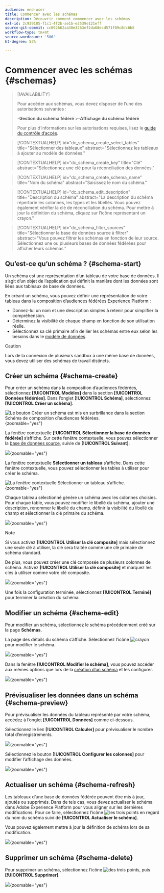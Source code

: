 ```yaml
---
audience: end-user
title: Commencer avec les schémas
description: Découvrir comment commencer avec les schémas
exl-id: 2c939185-f1c1-4f2b-ae1b-e2539e121eff
source-git-commit: cc692662aa30e3263ef2da68ecd571f09c8dc6b8
workflow-type: tm+mt
source-wordcount: '586'
ht-degree: 53%

---
```


# Commencer avec les schémas {#schemas}

>[!AVAILABILITY]
>
>Pour accéder aux schémas, vous devez disposer de l’une des autorisations suivantes :
>
>-**Gestion du schéma fédéré**
>&#x200B;>-**Affichage du schéma fédéré**
>
>Pour plus d’informations sur les autorisations requises, lisez le [guide du contrôle d’accès](/help/governance-privacy-security/access-control.md).

>[!CONTEXTUALHELP]
>id="dc_schema_create_select_tables"
>title="Sélectionner des tableaux"
>abstract="Sélectionnez les tableaux à ajouter au modèle de données."

>[!CONTEXTUALHELP]
>id="dc_schema_create_key"
>title="Clé"
>abstract="Sélectionnez une clé pour la réconciliation des données."

>[!CONTEXTUALHELP]
>id="dc_schema_create_schema_name"
>title="Nom du schéma"
>abstract="Saisissez le nom du schéma."

>[!CONTEXTUALHELP]
>id="dc_schema_edit_description"
>title="Description du schéma"
>abstract="La description du schéma répertorie les colonnes, les types et les libellés. Vous pouvez également vérifier la clé de réconciliation du schéma. Pour mettre à jour la définition du schéma, cliquez sur l’icône représentant un crayon."

>[!CONTEXTUALHELP]
>id="dc_schema_filter_sources"
>title="Sélectionner la base de données source à filtrer"
>abstract="Vous pouvez filtrer les schémas en fonction de leur source. Sélectionnez une ou plusieurs bases de données fédérées pour afficher leurs schémas."

## Qu’est-ce qu’un schéma ? {#schema-start}

Un schéma est une représentation d’un tableau de votre base de données. Il s’agit d’un objet de l’application qui définit la manière dont les données sont liées aux tableaux de base de données.

En créant un schéma, vous pouvez définir une représentation de votre tableau dans la composition d’audiences fédérées Experience Platform :

* Donnez-lui un nom et une description simples à retenir pour simplifier la compréhension.
* Déterminez la visibilité de chaque champ en fonction de son utilisation réelle.
* Sélectionnez sa clé primaire afin de lier les schémas entre eux selon les besoins dans le [modèle de données](../data-management/gs-models.md#data-model-start).

>[!CAUTION]
>
>Lors de la connexion de plusieurs sandbox à une même base de données, vous devez utiliser des schémas de travail distincts.

## Créer un schéma {#schema-create}

Pour créer un schéma dans la composition d’audiences fédérées, sélectionnez **[!UICONTROL Modèles]** dans la section **[!UICONTROL Données fédérées]**. Dans l’onglet **[!UICONTROL Schéma]**, sélectionnez **[!UICONTROL Créer un schéma]**.

![Le bouton Créer un schéma est mis en surbrillance dans la section Schéma de composition d’audiences fédérées.](assets/schema_create.png){zoomable="yes"}

La fenêtre contextuelle **[!UICONTROL Sélectionner la base de données fédérée]** s’affiche. Sur cette fenêtre contextuelle, vous pouvez sélectionner la [base de données source](/help/connections/home.md), suivie de **[!UICONTROL Suivant]**.


![](assets/schema_tables.png){zoomable="yes"}

La fenêtre contextuelle **Sélectionner un tableau** s’affiche. Dans cette fenêtre contextuelle, vous pouvez sélectionner les tables à utiliser pour créer le schéma.

![La fenêtre contextuelle Sélectionner un tableau s’affiche.](assets/select-table.png){zoomable="yes"}

Chaque tableau sélectionné génère un schéma avec les colonnes choisies. Pour chaque table, vous pouvez modifier le libellé du schéma, ajouter une description, renommer le libellé du champ, définir la visibilité du libellé du champ et sélectionner la clé primaire du schéma.

![](assets/schema-fields.png){zoomable="yes"}

>[!NOTE]
>
>Si vous activez **[!UICONTROL Utiliser la clé composite]** mais sélectionnez une seule clé à utiliser, la clé sera traitée comme une clé primaire de schéma standard.

De plus, vous pouvez créer une clé composée de plusieurs colonnes de schéma. Activez **[!UICONTROL Utiliser la clé composite]** et marquez les clés à utiliser comme votre clé composite.

![](assets/composite-key.png){zoomable="yes"}

Une fois la configuration terminée, sélectionnez **[!UICONTROL Terminé]** pour terminer la création du schéma.

## Modifier un schéma {#schema-edit}

Pour modifier un schéma, sélectionnez le schéma précédemment créé sur la page **Schémas**.

La page des détails du schéma s’affiche. Sélectionnez l’icône ![crayon](/help/assets/icons/edit.png) pour modifier le schéma.

![](assets/schema_edit.png){zoomable="yes"}

Dans la fenêtre **[!UICONTROL Modifier le schéma]**, vous pouvez accéder aux mêmes options que lors de la [création d’un schéma](#schema-create) et les configurer.

![](assets/schema_edit_orders.png){zoomable="yes"}

## Prévisualiser les données dans un schéma {#schema-preview}

Pour prévisualiser les données du tableau représenté par votre schéma, accédez à l’onglet **[!UICONTROL Données]** comme ci-dessous.

Sélectionnez le lien **[!UICONTROL Calculer]** pour prévisualiser le nombre total d’enregistrements.

![](assets/schema_data.png){zoomable="yes"}

Sélectionnez le bouton **[!UICONTROL Configurer les colonnes]** pour modifier l’affichage des données.

![](assets/schema_columns.png){zoomable="yes"}

## Actualiser un schéma {#schema-refresh}

Les tableaux d’une base de données fédérée peuvent être mis à jour, ajoutés ou supprimés. Dans de tels cas, vous devez actualiser le schéma dans Adobe Experience Platform pour vous aligner sur les dernières modifications. Pour ce faire, sélectionnez l’icône ![les trois points](/help/assets/icons/more.png) en regard du nom du schéma suivi de **[!UICONTROL Actualiser le schéma]**.

Vous pouvez également mettre à jour la définition de schéma lors de sa modification.

![](assets/schema_refresh.png){zoomable="yes"}

## Supprimer un schéma {#schema-delete}

Pour supprimer un schéma, sélectionnez l’icône ![des trois points](/help/assets/icons/more.png), puis **[!UICONTROL Supprimer]**.

![](assets/schema_delete.png){zoomable="yes"}
